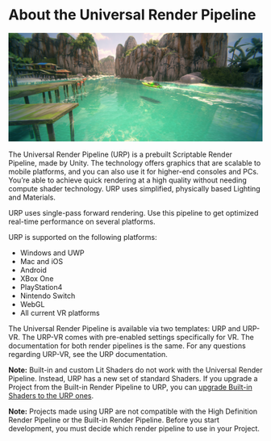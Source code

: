 # About the Universal Render Pipeline

![Universal Render Pipeline in action](Images/AssetShots/Beauty/Overview.png)

The Universal Render Pipeline (URP) is a prebuilt Scriptable Render Pipeline, made by Unity. The technology offers graphics that are scalable to mobile platforms, and you can also use it for higher-end consoles and PCs. You’re able to achieve quick rendering at a high quality without needing compute shader technology. URP uses simplified, physically based Lighting and Materials.

URP uses single-pass forward rendering. Use this pipeline to get optimized real-time performance on several platforms. 

URP is supported on the following platforms:
* Windows and UWP
* Mac and iOS
* Android
* XBox One
* PlayStation4
* Nintendo Switch
* WebGL
* All current VR platforms

The Universal Render Pipeline is available via two templates: URP and URP-VR. The  URP-VR comes with pre-enabled settings specifically for VR. The documentation for both render pipelines is the same. For any questions regarding URP-VR, see the URP documentation.

**Note:**  Built-in and custom Lit Shaders do not work with the Universal Render Pipeline. Instead, URP has a new set of standard Shaders. If you upgrade a Project from the Built-in Render Pipeline to URP, you can [upgrade Built-in Shaders to the URP ones](upgrading-your-shaders.md).

**Note:** Projects made using URP are not compatible with the High Definition Render Pipeline or the Built-in Render Pipeline. Before you start development, you must decide which render pipeline to use in your Project. 
